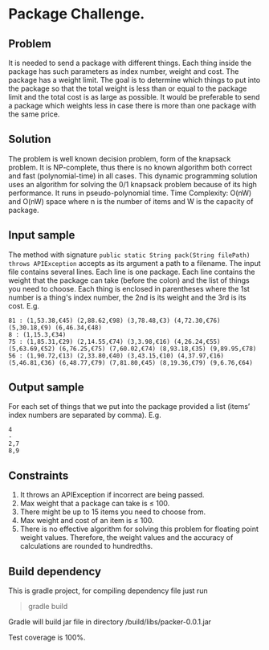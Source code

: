 # Package Challenge.

## Problem
It is needed to send a package with different things.
Each thing inside the package has such parameters as index number, weight and cost. 
The package has a weight limit. 
The goal is to determine which things to put into the package so that the total weight is less than or equal to the package limit and the total cost is as large as possible.
It would be preferable to send a package which weights less in case there is more than one package with the same price.
## Solution
The problem is well known decision problem, form of the knapsack problem.
It is NP-complete, thus there is no known algorithm both correct and fast (polynomial-time) in all cases.
This dynamic programming solution uses an algorithm for solving the 0/1 knapsack problem because of its high performance.
It runs in pseudo-polynomial time. 
Time Complexity: O(nW) and O(nW) space where n is the number of items and W is the capacity of package.
## Input sample
The method with signature
``` public static String pack(String filePath) throws APIException ```
accepts as its argument a path to a filename. 
The input file contains several lines. Each line is one package.
Each line contains the weight that the package can take (before the colon) and the list of things you
need to choose. Each thing is enclosed in parentheses where the 1st number is a thing's index number,
the 2nd is its weight and the 3rd is its cost. E.g.
```
81 : (1,53.38,€45) (2,88.62,€98) (3,78.48,€3) (4,72.30,€76) (5,30.18,€9) (6,46.34,€48)
8 : (1,15.3,€34)
75 : (1,85.31,€29) (2,14.55,€74) (3,3.98,€16) (4,26.24,€55) (5,63.69,€52) (6,76.25,€75) (7,60.02,€74) (8,93.18,€35) (9,89.95,€78)
56 : (1,90.72,€13) (2,33.80,€40) (3,43.15,€10) (4,37.97,€16) (5,46.81,€36) (6,48.77,€79) (7,81.80,€45) (8,19.36,€79) (9,6.76,€64)
```
## Output sample
For each set of things that we put into the package provided a list (items’ index numbers are separated by comma). E.g.
```
4
-
2,7
8,9
```
## Constraints
1. It throws an APIException if incorrect are being passed.
2. Max weight that a package can take is ≤ 100.
3. There might be up to 15 items you need to choose from.
4. Max weight and cost of an item is ≤ 100.
5. There is no effective algorithm for solving this problem for floating point weight values.
Therefore, the weight values and the accuracy of calculations are rounded to hundredths.

## Build dependency
This is gradle project, for compiling dependency file just run 

> gradle build

Gradle will build jar file in directory /build/libs/packer-0.0.1.jar

Test coverage is 100%.

